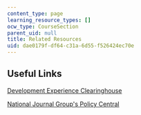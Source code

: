```yaml
---
content_type: page
learning_resource_types: []
ocw_type: CourseSection
parent_uid: null
title: Related Resources
uid: dae0179f-df64-c31a-6d55-f526424ec70e
---
```


Useful Links
------------

[Development Experience Clearinghouse](https://dec.usaid.gov/)

[National Journal Group's Policy Central](http://www.nationaljournal.com/)